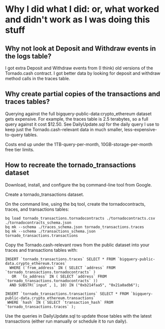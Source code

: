 # Why I did what I did: or, what worked and didn't work as I was doing this stuff

## Why not look at Deposit and Withdraw events in the logs table?

I got extra Deposit and Withdraw events from (I think) old versions of the Tornado.cash contract.
I got better data by looking for deposit and withdraw method calls in the traces table.

## Why create partial copies of the transactions and traces tables?

Querying against the full bigquery-public-data:crypto_ethereum
dataset gets expensive. For example, the traces table is 2.5 terabytes, so a full query against
it cost $12.50. See DailyUpdate.sql for the daily query I use to keep just the
Tornado.cash-relevant data in much smaller, less-expensive-to-query tables.

Costs end up under the 1TB-query-per-month, 10GB-storage-per-month free tier limits.

## How to recreate the tornado_transactions dataset

Download, install, and configure the bq command-line tool from Google.

Create a tornado_transactions dataset.

On the command line, using the bq tool, create the tornadocontracts, traces, and transactions tables:

```
bq load tornado_transactions.tornadocontracts ./tornadocontracts.csv ./tornadocontracts_schema.json
bq mk --schema ./traces_schema.json tornado_transactions.traces
bq mk --schema ./transactions_schema.json tornado_transactions.transactions
```

Copy the Tornado.cash-relevant rows from the public dataset into your traces and transactions tables with:
```
INSERT `tornado_transactions.traces` SELECT * FROM `bigquery-public-data.crypto_ethereum.traces`
  WHERE (`from_address` IN ( SELECT `address` FROM `tornado_transactions.tornadocontracts` )
   OR  `to_address` IN ( SELECT `address` FROM `tornado_transactions.tornadocontracts` ))
  AND SUBSTR(`input`, 1, 10) IN ("0xb214faa5", "0x21a0adb6");

INSERT `tornado_transactions.transactions` SELECT * FROM `bigquery-public-data.crypto_ethereum.transactions`
 WHERE `hash` IN ( SELECT `transaction_hash` FROM `tornado_transactions.traces` );
```

Use the queries in DailyUpdate.sql to update those tables with the latest transactions (either run
manually or schedule it to run daily).

